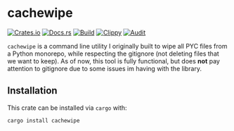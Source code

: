 # cachewipe
[![Crates.io](https://img.shields.io/crates/v/cachewipe)](https://crates.io/crates/cachewipe) 
[![Docs.rs](https://docs.rs/cachewipe/badge.svg)](https://docs.rs/cachewipe) 
[![Build](https://github.com/Ewpratten/cachewipe/actions/workflows/build.yml/badge.svg)](https://github.com/Ewpratten/cachewipe/actions/workflows/build.yml)
[![Clippy](https://github.com/Ewpratten/cachewipe/actions/workflows/clippy.yml/badge.svg)](https://github.com/Ewpratten/cachewipe/actions/workflows/clippy.yml)
[![Audit](https://github.com/Ewpratten/cachewipe/actions/workflows/audit.yml/badge.svg)](https://github.com/Ewpratten/cachewipe/actions/workflows/audit.yml)


`cachewipe` is a command line utility I originally built to wipe all PYC files from a Python monorepo, while respecting the gitignore (not deleting files that we want to keep). As of now, this tool is fully functional, but does **not** pay attention to gitignore due to some issues im having with the library.

## Installation

This crate can be installed via `cargo` with:

```sh
cargo install cachewipe
```
